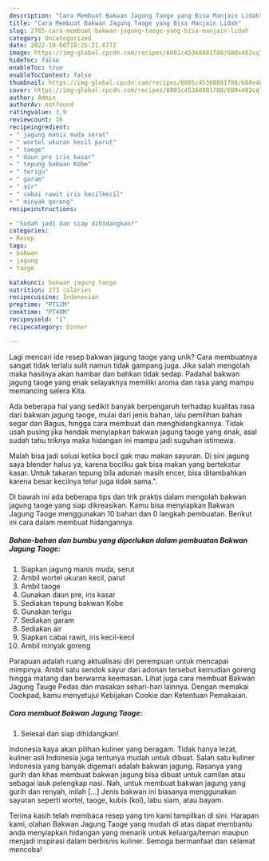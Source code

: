 ```yaml
---
description: "Cara Membuat Bakwan Jagung Taoge yang Bisa Manjain Lidah"
title: "Cara Membuat Bakwan Jagung Taoge yang Bisa Manjain Lidah"
slug: 2785-cara-membuat-bakwan-jagung-taoge-yang-bisa-manjain-lidah
category: Uncategorized
date: 2022-10-06T18:25:21.677Z
image: https://img-global.cpcdn.com/recipes/6001c45368881788/680x482cq70/bakwan-jagung-taoge-foto-resep-utama.jpg
hideToc: false
enableToc: true
enableTocContent: false
thumbnail: https://img-global.cpcdn.com/recipes/6001c45368881788/680x482cq70/bakwan-jagung-taoge-foto-resep-utama.jpg
cover: https://img-global.cpcdn.com/recipes/6001c45368881788/680x482cq70/bakwan-jagung-taoge-foto-resep-utama.jpg
author: Admin
authorAv: notfound
ratingvalue: 3.9
reviewcount: 16
recipeingredient:
- " jagung manis muda serut"
- " wortel ukuran kecil parut"
- " taoge"
- " daun pre iris kasar"
- " tepung bakwan Kobe"
- " terigu"
- " garam"
- " air"
- " cabai rawit iris kecilkecil"
- " minyak goreng"
recipeinstructions:

- "Sudah jadi dan siap dihidangkan!"
categories:
- Resep
tags:
- bakwan
- jagung
- taoge

katakunci: bakwan jagung taoge 
nutrition: 273 calories
recipecuisine: Indonesian
preptime: "PT12M"
cooktime: "PT40M"
recipeyield: "1"
recipecategory: Dinner

---
```





Lagi mencari ide resep bakwan jagung taoge yang unik? Cara membuatnya sangat tidak terlalu sulit namun tidak gampang juga. Jika salah mengolah maka hasilnya akan hambar dan bahkan tidak sedap. Padahal bakwan jagung taoge yang enak selayaknya memiliki aroma dan rasa yang mampu memancing selera Kita.





Ada beberapa hal yang sedikit banyak berpengaruh terhadap kualitas rasa dari bakwan jagung taoge, mulai dari jenis bahan, lalu pemilihan bahan segar dan Bagus, hingga cara membuat dan menghidangkannya. Tidak usah pusing jika hendak menyiapkan bakwan jagung taoge yang enak,      asal sudah tahu triknya maka hidangan ini mampu jadi suguhan istimewa.














Malah bisa jadi solusi ketika bocil gak mau makan sayuran. Di sini jagung saya blender halus ya, karena bocilku gak bisa makan yang bertekstur kasar. Untuk takaran tepung bila adonan masih encer, bisa ditambahkan karena besar kecilnya telur juga tidak sama.&#34;.






Di bawah ini ada beberapa tips dan trik praktis dalam mengolah bakwan jagung taoge yang siap dikreasikan. Kamu bisa menyiapkan Bakwan Jagung Taoge menggunakan 10 bahan dan 0 langkah pembuatan. Berikut ini cara dalam membuat hidangannya.

<!--inarticleads1-->

##### Bahan-bahan dan bumbu yang diperlukan dalam pembuatan Bakwan Jagung Taoge:

1. Siapkan  jagung manis muda, serut
1. Ambil  wortel ukuran kecil, parut
1. Ambil  taoge
1. Gunakan  daun pre, iris kasar
1. Sediakan  tepung bakwan Kobe
1. Gunakan  terigu
1. Sediakan  garam
1. Sediakan  air
1. Siapkan  cabai rawit, iris kecil-kecil
1. Ambil  minyak goreng


Parapuan adalah ruang aktualisasi diri perempuan untuk mencapai mimpinya. Ambil satu sendok sayur dari adonan tersebut kemudian goreng hingga matang dan berwarna keemasan. Lihat juga cara membuat Bakwan Jagung Tauge Pedas dan masakan sehari-hari lainnya. Dengan memakai Cookpad, kamu menyetujui Kebijakan Cookie dan Ketentuan Pemakaian. 

<!--inarticleads2-->

##### Cara membuat Bakwan Jagung Taoge:


1. Selesai dan siap dihidangkan!

Indonesia kaya akan pilihan kuliner yang beragam. Tidak hanya lezat, kuliner asli Indonesia juga tentunya mudah untuk dibuat. Salah satu kuliner Indonesia yang banyak digemari adalah bakwan jagung. Rasanya yang gurih dan khas membuat bakwan jagung bisa dibuat untuk camilan atau sebagai lauk pelengkap nasi. Nah, untuk membuat bakwan jagung yang gurih dan renyah, inilah […] Jenis bakwan ini biasanya menggunakan sayuran seperti wortel, taoge, kubis (kol), labu siam, atau bayam. 

Terima kasih telah membaca resep yang tim kami tampilkan di sini. Harapan kami, olahan Bakwan Jagung Taoge yang mudah di atas dapat membantu anda menyiapkan hidangan yang menarik untuk keluarga/teman maupun menjadi inspirasi dalam berbisnis kuliner. Semoga bermanfaat dan selamat mencoba!
